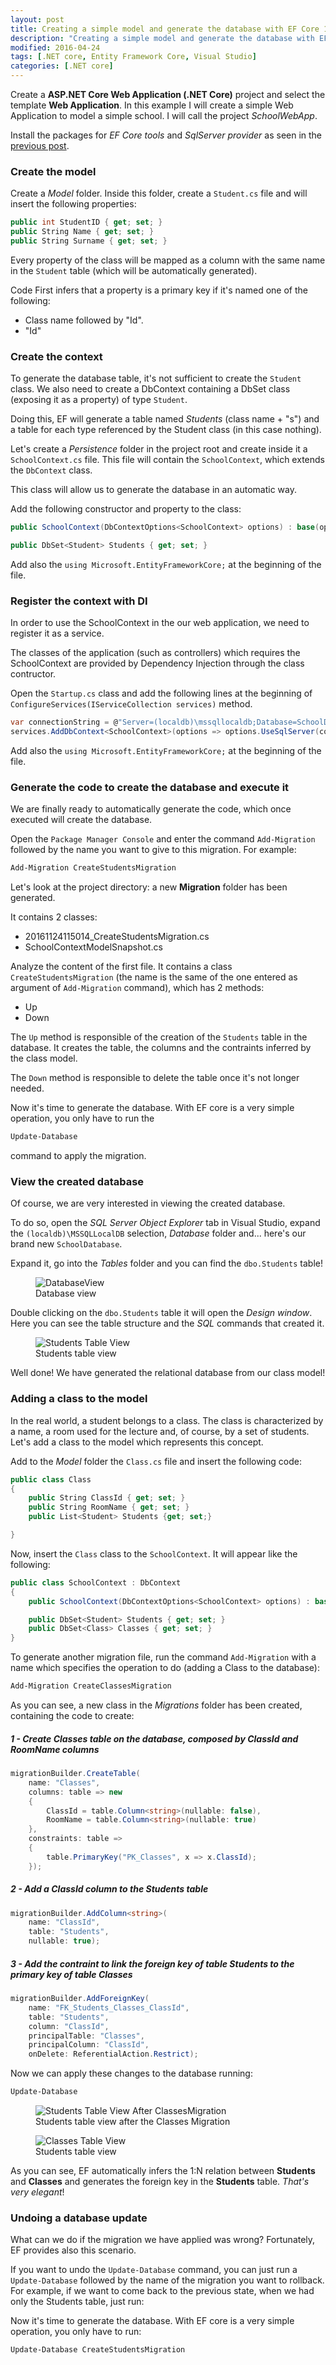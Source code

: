 ```yaml
---
layout: post
title: Creating a simple model and generate the database with EF Core 1.0
description: "Creating a simple model and generate the database with EF Core 1.0"
modified: 2016-04-24
tags: [.NET core, Entity Framework Core, Visual Studio]
categories: [.NET core]
---
```


Create a **ASP.NET Core Web Application (.NET Core)** project and select the template **Web Application**.
In this example I will create a simple Web Application to model a simple school. I will call the project *SchoolWebApp*.

Install the packages for *EF Core tools* and *SqlServer provider* as seen in the [previous post](http://marcomengoli.github.io/.net%20core/setup_EFcore_vsproject/).

### Create the model

Create a *Model* folder. Inside this folder, create a `Student.cs` file and will insert the following properties:

~~~ c#
public int StudentID { get; set; }
public String Name { get; set; }
public String Surname { get; set; }
~~~

Every property of the class will be mapped as a column with the same name in the `Student` table (which will be automatically generated).

Code First infers that a property is a primary key if it's named one of the following:

* Class name followed by "Id".
* "Id"

### Create the context

To generate the database table, it's not sufficient to create the `Student` class. We also need to create a DbContext containing a DbSet class (exposing it as a property) of type `Student`.

Doing this, EF will generate a table named *Students* (class name + "s") and a table for each type referenced by the Student class (in this case nothing).

Let's create a *Persistence* folder in the project root and create inside it a `SchoolContext.cs` file. This file will contain the `SchoolContext`, which extends the `DbContext` class.

This class will allow us to generate the database in an automatic way.

Add the following constructor and property to the class:

~~~ c#
public SchoolContext(DbContextOptions<SchoolContext> options) : base(options) { }

public DbSet<Student> Students { get; set; }
~~~

Add also the `using Microsoft.EntityFrameworkCore;` at the beginning of the file.

### Register the context with DI

In order to use the SchoolContext in the our web application, we need to register it as a service.

The classes of the application (such as controllers) which requires the SchoolContext are provided by Dependency Injection through the class contructor.

Open the `Startup.cs` class and add the following lines at the beginning of `ConfigureServices(IServiceCollection services)` method.

~~~ c#
var connectionString = @"Server=(localdb)\mssqllocaldb;Database=SchoolDatabase;Trusted_Connection=True;";
services.AddDbContext<SchoolContext>(options => options.UseSqlServer(connectionString));
~~~

Add also the `using Microsoft.EntityFrameworkCore;` at the beginning of the file.


### Generate the code to create the database and execute it

We are finally ready to automatically generate the code, which once executed will create the database.

Open the `Package Manager Console` and enter the command `Add-Migration` followed by the name you want to give to this migration. For example:

~~~ bash
Add-Migration CreateStudentsMigration
~~~

Let's look at the project directory: a new **Migration** folder has been generated.

It contains 2 classes:

* 20161124115014_CreateStudentsMigration.cs
* SchoolContextModelSnapshot.cs

Analyze the content of the first file.
It contains a class `CreateStudentsMigration` (the name is the same of the one entered as argument of `Add-Migration` command), which has 2 methods:

* Up
* Down

The `Up` method is responsible of the creation of the `Students` table in the database. It creates the table, the columns and the contraints inferred by the class model.

The `Down` method is responsible to delete the table once it's not longer needed.

Now it's time to generate the database. With EF core is a very simple operation, you only have to run the

~~~ bash
Update-Database
~~~

command to apply the migration.

### View the created database

Of course, we are very interested in viewing the created database.

To do so, open the *SQL Server Object Explorer* tab in Visual Studio, expand the `(localdb)\MSSQLLocalDB` selection, *Database* folder and... here's our brand new `SchoolDatabase`.

Expand it, go into the *Tables* folder and you can find the `dbo.Students` table! 

<figure class="half center">
	<img src="https://github.com/MarcoMengoli/marcomengoli.github.io/blob/master/filesForPosts/DotNET_Core/2016-11-24-EFCore_createSimpleModel_codeFirst/databaseView.PNG" alt="DatabaseView">
	<figcaption><title="Students table view">Database view</figcaption>
</figure>

Double clicking on the `dbo.Students` table it will open the *Design window*. Here you can see the table structure and the *SQL* commands that created it.

<figure class="half center">
	<img src="https://github.com/MarcoMengoli/marcomengoli.github.io/blob/master/filesForPosts/DotNET_Core/2016-11-24-EFCore_createSimpleModel_codeFirst/studentsTable.PNG" alt="Students Table View">
	<figcaption><title="Students table view">Students table view</figcaption>
</figure>

Well done! We have generated the relational database from our class model!



### Adding a class to the model

In the real world, a student belongs to a class. The class is characterized by a name, a room used for the lecture and, of course, by a set of students.
Let's add a class to the model which represents this concept.

Add to the *Model* folder the `Class.cs` file and insert the following code:

~~~ c#
public class Class
{
	public String ClassId { get; set; }
	public String RoomName { get; set; }
	public List<Student> Students {get; set;}

}
~~~

Now, insert the `Class` class to the `SchoolContext`. It will appear like the following:

~~~ c#
public class SchoolContext : DbContext
{
	public SchoolContext(DbContextOptions<SchoolContext> options) : base(options) { }

	public DbSet<Student> Students { get; set; }
	public DbSet<Class> Classes { get; set; }
}
~~~

To generate another migration file, run the command `Add-Migration` with a name which specifies the operation to do (adding a Class to the database):

~~~ bash
Add-Migration CreateClassesMigration
~~~

As you can see, a new class in the *Migrations* folder has been created, containing the code to create:

##### 1 - Create **Classes** table on the database, composed by *ClassId* and *RoomName* columns

~~~ c#
migrationBuilder.CreateTable(
	name: "Classes",
	columns: table => new
	{
		ClassId = table.Column<string>(nullable: false),
		RoomName = table.Column<string>(nullable: true)
	},
	constraints: table =>
	{
		table.PrimaryKey("PK_Classes", x => x.ClassId);
	});
~~~

##### 2 - Add a **ClassId** column to the **Students** table

~~~ c#
migrationBuilder.AddColumn<string>(
	name: "ClassId",
	table: "Students",
	nullable: true);
~~~

##### 3 - Add the contraint to link the foreign key of table **Students** to the primary key of table **Classes** 

~~~ c#
migrationBuilder.AddForeignKey(
	name: "FK_Students_Classes_ClassId",
	table: "Students",
	column: "ClassId",
	principalTable: "Classes",
	principalColumn: "ClassId",
	onDelete: ReferentialAction.Restrict);
~~~

Now we can apply these changes to the database running:

~~~ bash
Update-Database
~~~

<figure class="half center">
	<img src="https://github.com/MarcoMengoli/marcomengoli.github.io/blob/master/filesForPosts/DotNET_Core/2016-11-24-EFCore_createSimpleModel_codeFirst/studentsTable_afterClassesMigration.PNG" alt="Students Table View After ClassesMigration">
	<figcaption><title="Students table view">Students table view after the Classes Migration</figcaption>
</figure>

<figure class="half center">
	<img src="https://github.com/MarcoMengoli/marcomengoli.github.io/blob/master/filesForPosts/DotNET_Core/2016-11-24-EFCore_createSimpleModel_codeFirst/classessTable.PNG" alt="Classes Table View">
	<figcaption><title="Students table view">Students table view</figcaption>
</figure>

As you can see, EF automatically infers the 1:N relation between **Students** and **Classes** and generates the foreign key in the **Students** table. *That's very elegant*!


### Undoing a database update

What can we do if the migration we have applied was wrong?
Fortunately, EF provides also this scenario.

If you want to undo the `Update-Database` command, you can just run a `Update-Database` followed by the name of the migration you want to rollback.
For example, if we want to come back to the previous state, when we had only the Students table, just run:

Now it's time to generate the database. With EF core is a very simple operation, you only have to run:

~~~ bash
Update-Database CreateStudentsMigration
~~~

